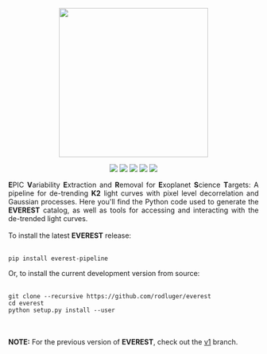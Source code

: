<p align="center">
  <img width = "300" src="http://staff.washington.edu/rodluger/everest/_images/everest.png"/>
</p>
<p align="center">
  <a href="https://travis-ci.org/rodluger/everest/"><img src="https://travis-ci.org/rodluger/everest.svg?branch=master"/></a>
  <a href="http://arxiv.org/abs/1607.00524"><img src="https://img.shields.io/badge/arXiv-1607.00524-blue.svg?style=flat"/></a>
  <a href="https://raw.githubusercontent.com/rodluger/everest/master/LICENSE"><img src="https://img.shields.io/badge/license-MIT-brightgreen.svg"/></a>
  <a href="http://staff.washington.edu/rodluger/everest"><img src="https://img.shields.io/badge/read-the_docs-blue.svg?style=flat"/></a>
  <a href="https://archive.stsci.edu/prepds/everest/"><img src="https://img.shields.io/badge/MAST-lightcurves-brightgreen.svg?style=flat"/></a>
</p>

<div align="justify">
<b>E</b>PIC <b>V</b>ariability <b>E</b>xtraction and <b>R</b>emoval for <b>E</b>xoplanet <b>S</b>cience <b>T</b>argets: A pipeline for de-trending <b>K2</b> light curves with pixel level decorrelation and Gaussian processes. Here you'll find the Python code used to generate the <b>EVEREST</b> catalog, as well as tools for accessing and interacting with the de-trended light curves.
<br/><br/>
To install the latest <b>EVEREST</b> release:
<br/><br/>
<pre><code>pip install everest-pipeline</code></pre>
Or, to install the current development version from source:
<br/><br/>
<pre><code>git clone --recursive https://github.com/rodluger/everest
cd everest
python setup.py install --user</code></pre>
<br/><br/>
<b>NOTE:</b> For the previous version of <b>EVEREST</b>, check out the <a href="https://github.com/rodluger/everest/tree/v1">v1</a> branch.
</div>
<br>
